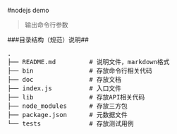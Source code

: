 #nodejs demo
> 输出命令行参数

###目录结构（规范）说明##
<pre>
.
├── README.md         # 说明文件，markdown格式
├── bin               # 存放命令行相关代码
├── doc               # 存放文档
├── index.js          # 入口文件
├── lib               # 存放API相关代码
├── node_modules      # 存放三方包
├── package.json      # 元数据文件
└── tests             # 存放测试用例
</pre>